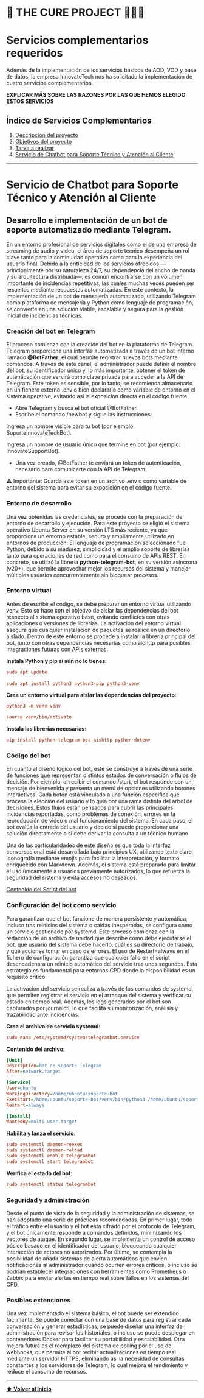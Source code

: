 <a name="inicio"></a>

# 📘 **THE CURE PROJECT** 🧑‍💻🚀

# Servicios complementarios requeridos

Además de la implementación de los servicios básicos de AOD, VOD y base de datos, la empresa InnovateTech nos ha solicitado la implementación de cuatro servicios complementarios. 

**EXPLICAR MÁS SOBRE LAS RAZONES POR LAS QUE HEMOS ELEGIDO ESTOS SERVICIOS**

## Índice de Servicios Complementarios
 
1. [Descripción del proyecto](#descripción-del-proyecto)  
2. [Objetivos del proyecto](#objetivos-del-proyecto)  
3. [Tarea a realizar](#tarea-a-realizar)  
4. [Servicio de Chatbot para Soporte Técnico y Atención al Cliente](#Servicio_de_Chatbot_para_Soporte_Técnico_y_Atención_al_Cliente)  


---

# Servicio de Chatbot para Soporte Técnico y Atención al Cliente

## Desarrollo e implementación de un bot de soporte automatizado mediante Telegram.

En un entorno profesional de servicios digitales como el de una empresa de streaming de audio y video, el área de soporte técnico desempeña un rol clave tanto para la continuidad operativa como para la experiencia del usuario final. Debido a la criticidad de los servicios ofrecidos —principalmente por su naturaleza 24/7, su dependencia del ancho de banda y su arquitectura distribuida—, es común encontrarse con un volumen importante de incidencias repetitivas, las cuales muchas veces pueden ser resueltas mediante respuestas automatizadas. En este contexto, la implementación de un bot de mensajería automatizado, utilizando Telegram como plataforma de mensajería y Python como lenguaje de programación, se convierte en una solución viable, escalable y segura para la gestión inicial de incidencias técnicas.

### Creación del bot en Telegram

El proceso comienza con la creación del bot en la plataforma de Telegram. Telegram proporciona una interfaz automatizada a través de un bot interno llamado **@BotFather**, el cual permite registrar nuevos bots mediante comandos. A través de este canal, el administrador puede definir el nombre del bot, su identificador único y, lo más importante, obtener el token de autenticación que servirá como clave privada para acceder a la API de Telegram. Este token es sensible, por lo tanto, se recomienda almacenarlo en un fichero externo .env o bien declararlo como variable de entorno en el sistema operativo, evitando así la exposición directa en el código fuente.

- Abre Telegram y busca el bot oficial @BotFather.
- Escribe el comando /newbot y sigue las instrucciones:

Ingresa un nombre visible para tu bot (por ejemplo: SoporteInnovateTechBot).

Ingresa un nombre de usuario único que termine en bot (por ejemplo: InnovateSupportBot).

- Una vez creado, @BotFather te enviará un token de autenticación, necesario para comunicarte con la API de Telegram.

⚠️ Importante: Guarda este token en un archivo .env o como variable de entorno del sistema para evitar su exposición en el código fuente.

### Entorno de desarrollo

Una vez obtenidas las credenciales, se procede con la preparación del entorno de desarrollo y ejecución. Para este proyecto se eligió el sistema operativo Ubuntu Server en su versión LTS más reciente, ya que proporciona un entorno estable, seguro y ampliamente utilizado en entornos de producción. El lenguaje de programación seleccionado fue Python, debido a su madurez, simplicidad y el amplio soporte de librerías tanto para operaciones de red como para el consumo de APIs REST. En concreto, se utilizó la librería **python-telegram-bot**, en su versión asíncrona (v20+), que permite aprovechar mejor los recursos del sistema y manejar múltiples usuarios concurrentemente sin bloquear procesos.

### Entorno virtual

Antes de escribir el código, se debe preparar un entorno virtual utilizando venv. Esto se hace con el objetivo de aislar las dependencias del bot respecto al sistema operativo base, evitando conflictos con otras aplicaciones o versiones de librerías. La activación del entorno virtual asegura que cualquier instalación de paquetes se realice en un directorio aislado. Dentro de este entorno se procede a instalar la librería principal del bot, junto con otras dependencias necesarias como aiohttp para posibles integraciones futuras con APIs externas.

**Instala Python y pip si aún no lo tienes**:

```ini
sudo apt update
 
sudo apt install python3 python3-pip python3-venv
```

**Crea un entorno virtual para aislar las dependencias del proyecto**:

```ini
python3 -m venv venv

source venv/bin/activate
```

**Instala las librerías necesarias**:

```ini
pip install python-telegram-bot aiohttp python-dotenv
```

### Código del bot

En cuanto al diseño lógico del bot, este se construye a través de una serie de funciones que representan distintos estados de conversación o flujos de decisión. Por ejemplo, al recibir el comando /start, el bot responde con un mensaje de bienvenida y presenta un menú de opciones utilizando botones interactivos. Cada botón está vinculado a una función específica que procesa la elección del usuario y lo guía por una rama distinta del árbol de decisiones. Estos flujos están pensados para cubrir las principales incidencias reportadas, como problemas de conexión, errores en la reproducción de video o mal funcionamiento del sistema. En cada paso, el bot evalúa la entrada del usuario y decide si puede proporcionar una solución directamente o si debe derivar la consulta a un técnico humano.

Una de las particularidades de este diseño es que toda la interfaz conversacional está desarrollada bajo principios UX, utilizando texto claro, iconografía mediante emojis para facilitar la interpretación, y formato enriquecido con Markdown. Además, el sistema está preparado para limitar el uso únicamente a usuarios previamente autorizados, lo que refuerza la seguridad del sistema y evita accesos no deseados.

[Contenido del Script del bot](https://docs.google.com/document/d/1ciAYTOS3JlcPLpn8Etczm83AJyZDRWpCtDJiNXGFcy8/edit?usp=sharing)

### Configuración del bot como servicio

Para garantizar que el bot funcione de manera persistente y automática, incluso tras reinicios del sistema o caídas inesperadas, se configura como un servicio gestionado por systemd. Este proceso comienza con la redacción de un archivo de unidad que describe cómo debe ejecutarse el bot, qué usuario del sistema debe hacerlo, cuál es su directorio de trabajo, y qué acciones tomar en caso de errores. El uso de Restart=always en el fichero de configuración garantiza que cualquier fallo en el script desencadenará un reinicio automático del servicio tras unos segundos. Esta estrategia es fundamental para entornos CPD donde la disponibilidad es un requisito crítico.

La activación del servicio se realiza a través de los comandos de systemd, que permiten registrar el servicio en el arranque del sistema y verificar su estado en tiempo real. Además, los logs generados por el bot son capturados por journalctl, lo que facilita su monitorización, análisis y trazabilidad ante incidencias.


**Crea el archivo de servicio systemd**:

```ini
sudo nano /etc/systemd/system/telegrambot.service
```

**Contenido del archivo**:

```ini
[Unit]
Description=Bot de soporte Telegram
After=network.target

[Service]
User=ubuntu
WorkingDirectory=/home/ubuntu/soporte-bot
ExecStart=/home/ubuntu/soporte-bot/venv/bin/python3 /home/ubuntu/soporte-bot/bot.py
Restart=always

[Install]
WantedBy=multi-user.target
```

**Habilita y lanza el servicio**:

```ini
sudo systemctl daemon-reexec
sudo systemctl daemon-reload
sudo systemctl enable telegrambot
sudo systemctl start telegrambot
```

**Verifica el estado del bot**:

```ini
sudo systemctl status telegrambot
```

### Seguridad y administración

Desde el punto de vista de la seguridad y la administración de sistemas, se han adoptado una serie de prácticas recomendadas. En primer lugar, todo el tráfico entre el usuario y el bot está cifrado por el protocolo de Telegram, y el bot únicamente responde a comandos definidos, minimizando los vectores de ataque. En segundo lugar, se implementa un control de acceso básico basado en el identificador del usuario, bloqueando cualquier interacción de actores no autorizados. Por último, se contempla la posibilidad de añadir sistemas de alerta automáticos que envíen notificaciones al administrador cuando ocurren errores críticos, o incluso se podrían establecer integraciones con herramientas como Prometheus o Zabbix para enviar alertas en tiempo real sobre fallos en los sistemas del CPD.

### Posibles extensiones

Una vez implementado el sistema básico, el bot puede ser extendido fácilmente. Se puede conectar con una base de datos para registrar cada conversación y generar estadísticas, se puede diseñar una interfaz de administración para revisar los historiales, o incluso se puede desplegar en contenedores Docker para facilitar su portabilidad y escalabilidad. Otra mejora futura es el reemplazo del sistema de polling por el uso de webhooks, que permite al bot recibir actualizaciones en tiempo real mediante un servidor HTTPS, eliminando así la necesidad de consultas constantes a los servidores de Telegram, lo cual mejora el rendimiento y reduce el consumo de recursos.


---

[**⬆️ Volver al inicio**](#inicio)

